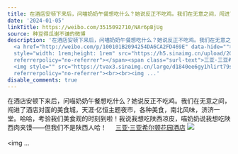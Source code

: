 ```yaml
---
title: 在酒店安顿下来后，问喵奶奶午餐想吃什么？她说反正不吃鸡。我们在无意之间，闯进了酒店对面的美食城，天涯·亿恒主题夜市，各种美食，南北风味，济济一堂。哈哈...
date: '2024-01-05'
linkTitle: https://weibo.com/3515092710/NAr6pBjUg
source: 种豆得瓜谢不谦的微博
description: '在酒店安顿下来后，问喵奶奶午餐想吃什么？她说反正不吃鸡。我们在无意之间，闯进了酒店对面的美食城，天涯·亿恒主题夜市，各种美食，南北风味，济济一堂。哈哈，考验我们美食观的时刻到啦！我说我想吃陕西凉皮，喵奶奶说我想吃陕西肉夹馍——但我们不是陕西人哈！
  <a href="http://weibo.com/p/100101B2094254DA6CA2FD469E" data-hide=""><span class="url-icon"><img
  style="width: 1rem;height: 1rem" src="https://h5.sinaimg.cn/upload/2015/09/25/3/timeline_card_small_location_default.png"
  referrerpolicy="no-referrer"></span><span class="surl-text">三亚·三亚希尔顿花园酒店</span></a>
  <img style="" src="https://tvax3.sinaimg.cn/large/d1840ee6gy1hlirt79sbfj237k2eo1l0.jpg"
  referrerpolicy="no-referrer"><br><br><img ...'
disable_comments: true
---
```

在酒店安顿下来后，问喵奶奶午餐想吃什么？她说反正不吃鸡。我们在无意之间，闯进了酒店对面的美食城，天涯·亿恒主题夜市，各种美食，南北风味，济济一堂。哈哈，考验我们美食观的时刻到啦！我说我想吃陕西凉皮，喵奶奶说我想吃陕西肉夹馍——但我们不是陕西人哈！ <a href="http://weibo.com/p/100101B2094254DA6CA2FD469E" data-hide=""><span class="url-icon"><img style="width: 1rem;height: 1rem" src="https://h5.sinaimg.cn/upload/2015/09/25/3/timeline_card_small_location_default.png" referrerpolicy="no-referrer"></span><span class="surl-text">三亚·三亚希尔顿花园酒店</span></a> <img style="" src="https://tvax3.sinaimg.cn/large/d1840ee6gy1hlirt79sbfj237k2eo1l0.jpg" referrerpolicy="no-referrer"><br><br><img ...
